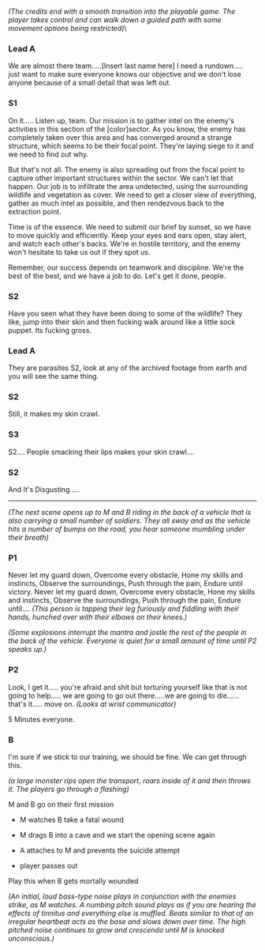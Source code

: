 *(The credits end with a smooth transition into  the playable game. The player takes control and can walk down a guided path with some movement options being restricted)*\

### **Lead A**
We are almost there team…..[Insert last name here] I need a rundown….. just want to make sure everyone knows our objective and we don't lose anyone because of a small detail that was left out.


### **S1**
On it….. Listen up, team. Our mission is to gather intel on the enemy's activities in this section of the [color]sector. As you know, the enemy has completely taken over this area and has converged around a strange structure, which seems to be their focal point. They're laying siege to it and we need to find out why.

But that's not all. The enemy is also spreading out from the focal point to capture other important structures within the sector. We can't let that happen. Our job is to infiltrate the area undetected, using the surrounding wildlife and vegetation as cover. We need to get a closer view of everything, gather as much intel as possible, and then rendezvous back to the extraction point.

Time is of the essence. We need to submit our brief by sunset, so we have to move quickly and efficiently. Keep your eyes and ears open, stay alert, and watch each other's backs. We're in hostile territory, and the enemy won't hesitate to take us out if they spot us.

Remember, our success depends on teamwork and discipline. We're the best of the best, and we have a job to do. Let's get it done, people.


### **S2**
Have you seen what they have been doing to some of the wildlife? They like, jump into their skin and then fucking walk around like a little sock puppet. Its fucking gross.


### **Lead A**
They are parasites S2, look at any of the archived footage from earth and you will see the same thing.


### **S2**
Still, it makes my skin crawl.


### **S3**
S2…. People smacking their lips makes your skin crawl….


### **S2**
And It's Disgusting…..

---
*(The next scene opens up to M and B riding in the back of a vehicle that is also carrying a small number of soldiers. They all sway and as the vehicle hits a number of bumps on the road, you hear someone mumbling under their breath)* 


### **P1**
Never let my guard down, Overcome every obstacle, Hone my skills and instincts, Observe the surroundings, Push through the pain, Endure until victory. Never let my guard down, Overcome every obstacle, Hone my skills and instincts, Observe the surroundings, Push through the pain, Endure until….
*(This person is tapping their leg furiously and fiddling with their hands, hunched over with their elbows on their knees.)*


*(Some explosions interrupt the mantra and jostle the rest of the people in the back of the vehicle. Everyone is quiet for a small amount of time until P2 speaks up.)*


### **P2**
Look, I get it….. you're afraid and shit but torturing yourself like that is not going to help….. we are going to go out there…..we are going to die…… that's it….. move on.
*(Looks at wrist communicator)*

5 Minutes everyone.


### **B**
I'm sure if we stick to our training, we should be fine. We can get through this.

*(a large monster rips open the transport, roars inside of it and then throws it. The players go through a flashing)*

  

M and B go on their first mission

-   M watches B take a fatal wound
    
-   M drags B into a cave and we start the opening scene again
    
-   A attaches to M and prevents the suicide attempt
    
-   player passes out
    


Play this when B gets mortally wounded

*(An initial, loud bass-type noise plays in conjunction with the enemies strike, as M watches. A numbing pitch sound plays as if you are hearing the effects of tinnitus and everything else is muffled. Beats similar to that of an irregular heartbeat acts as the base and slows down over time. The high pitched noise continues to grow and crescendo until M is knocked unconscious.)*